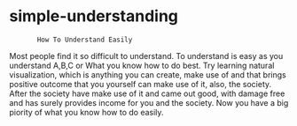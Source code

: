 # simple-understanding
           How To Understand Easily
Most people find it so difficult to understand.
To understand is easy as you understand A,B,C
or What you know how to do best.
 Try learning natural visualization, which is 
anything you can create, make use of and that 
brings positive outcome that you yourself can
make use of it, also, the society. After the 
society have make use of it and came out good,
with damage free and has surely provides income
for you and the society. Now you have a big 
piority of what you know how to do easily.

